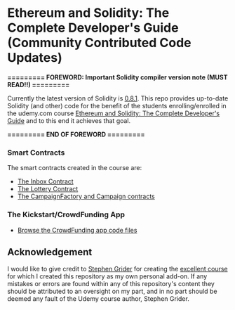 # Ethereum and Solidity: The Complete Developer's Guide (Community Contributed Code Updates)

**========= FOREWORD: Important Solidity compiler version note (MUST READ!!) =========**

Currently the latest version of Solidity is [0.8.1](https://solidity.readthedocs.io). This repo provides up-to-date Solidity (and other) code for the benefit of the students enrolling/enrolled in the udemy.com course [Ethereum and Solidity: The Complete Developer's Guide](https://www.udemy.com/course/ethereum-and-solidity-the-complete-developers-guide/) and to this end it achieves that goal.

**========= END OF FOREWORD =========**

### Smart Contracts

The smart contracts created in the course are:

- [The Inbox Contract](/inbox/contracts/inbox.sol)
- [The Lottery Contract](/lottery/contracts/lottery.sol)
- [The CampaignFactory and Campaign contracts](/kickstart/ethereum/contracts/campaign.sol)

### The Kickstart/CrowdFunding App

- [Browse the CrowdFunding app code files](/kickstart)

## Acknowledgement

I would like to give credit to [Stephen Grider](https://www.udemy.com/user/sgslo/) for creating the [excellent course](https://www.udemy.com/course/ethereum-and-solidity-the-complete-developers-guide/) for which I created this repository as my own personal add-on. If any mistakes or errors are found within any of this repository's content they should be attributed to an oversight on my part, and in no part should be deemed any fault of the Udemy course author, Stephen Grider.